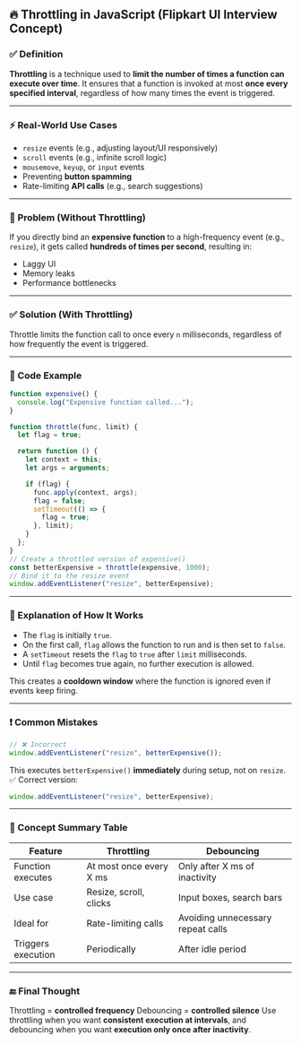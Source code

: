 ## 🔥 Throttling in JavaScript (Flipkart UI Interview Concept)

### ✅ Definition
**Throttling** is a technique used to **limit the number of times a function can execute over time**. It ensures that a function is invoked at most **once every specified interval**, regardless of how many times the event is triggered.

---

### ⚡ Real-World Use Cases
* `resize` events (e.g., adjusting layout/UI responsively)
* `scroll` events (e.g., infinite scroll logic)
* `mousemove`, `keyup`, or `input` events
* Preventing **button spamming**
* Rate-limiting **API calls** (e.g., search suggestions)

---

### 🚫 Problem (Without Throttling)
If you directly bind an **expensive function** to a high-frequency event (e.g., `resize`), it gets called **hundreds of times per second**, resulting in:
* Laggy UI
* Memory leaks
* Performance bottlenecks

---

### ✅ Solution (With Throttling)

Throttle limits the function call to once every `n` milliseconds, regardless of how frequently the event is triggered.

---

### 🧠 Code Example

```js
function expensive() {
  console.log("Expensive function called...");
}

function throttle(func, limit) {
  let flag = true;

  return function () {
    let context = this;
    let args = arguments;

    if (flag) {
      func.apply(context, args);
      flag = false;
      setTimeout(() => {
        flag = true;
      }, limit);
    }
  };
}
// Create a throttled version of expensive()
const betterExpensive = throttle(expensive, 1000);
// Bind it to the resize event
window.addEventListener("resize", betterExpensive);
```

---

### 🧪 Explanation of How It Works
* The `flag` is initially `true`.
* On the first call, `flag` allows the function to run and is then set to `false`.
* A `setTimeout` resets the `flag` to `true` after `limit` milliseconds.
* Until `flag` becomes true again, no further execution is allowed.

This creates a **cooldown window** where the function is ignored even if events keep firing.

---

### ❗ Common Mistakes
```js
// ❌ Incorrect
window.addEventListener("resize", betterExpensive()); 
```
This executes `betterExpensive()` **immediately** during setup, not on `resize`.
✅ Correct version:
```js
window.addEventListener("resize", betterExpensive);
```

---

### 🧠 Concept Summary Table
| Feature            | Throttling              | Debouncing                        |
| ------------------ | ----------------------- | --------------------------------- |
| Function executes  | At most once every X ms | Only after X ms of inactivity     |
| Use case           | Resize, scroll, clicks  | Input boxes, search bars          |
| Ideal for          | Rate-limiting calls     | Avoiding unnecessary repeat calls |
| Triggers execution | Periodically            | After idle period                 |

---

### 🔚 Final Thought
Throttling = **controlled frequency**
Debouncing = **controlled silence**
Use throttling when you want **consistent execution at intervals**, and debouncing when you want **execution only once after inactivity**.
